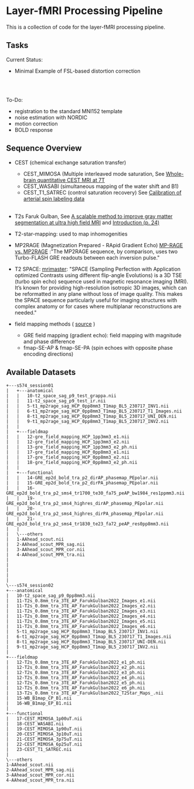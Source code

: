 # Layer-fMRI Processing Pipeline #


This is a collection of code for the layer-fMRI processing pipeline.

## Tasks ##
Current Status:

- Minimal Example of FSL-based distortion correction
<br>
<br>

To-Do:

- registration to the standard MNI152 template
- noise estimation with NORDIC
- motion correction
- BOLD response


## Sequence Overview ##

- CEST (chemical exchange saturation transfer)
	- CEST\_MIMOSA (Multiple interleaved mode saturation, See [Whole-brain quantitative CEST MRI at 7T ](https://pubmed.ncbi.nlm.nih.gov/33634505/)	
	- CEST\_WASABI (simultaneous mapping of the water shift and B1)
	- CEST\_T1_SATREC (control saturation recovery) See [Calibration of arterial spin labeling data](https://onlinelibrary.wiley.com/doi/pdfdirect/10.1002/mrm.28000)
<br><br>
- T2s Faruk Gulban, See [A scalable method to improve gray matter segmentation at ultra high field MRI](https://journals.plos.org/plosone/article?id=10.1371/journal.pone.0198335) and [Introduction (p. 24)](http://www.81bones.net/mri/mri_introSlides.pdf)



- T2-star-mapping: used to map inhomogenities


- MP2RAGE (Magnetization Prepared - RApid Gradient Echo)
	[MP-RAGE vs. MP2RAGE](https://mriquestions.com/mp-rage-v-mr2rage.html) :"The MP2RAGE sequence, by comparison, uses two Turbo-FLASH GRE readouts between each inversion pulse."
	

- T2 SPACE: [mrimaster](https://mrimaster.com/characterise-image-3d-tse/#:~:text=This%20makes%20the%20SPACE%20sequence,echo%20sequence%20used%20in%20MRI.): "SPACE (Sampling Perfection with Application optimized Contrasts using different flip-angle Evolutions) is a 3D TSE (turbo spin echo) sequence used in magnetic resonance imaging (MRI). It’s known for providing high-resolution isotropic 3D images, which can be reformatted in any plane without loss of image quality. This makes the SPACE sequence particularly useful for imaging structures with complex anatomy or for cases where multiplanar reconstructions are needed."


- field mapping methods ( [source](https://andysbrainbook.readthedocs.io/en/latest/OpenScience/OS/BIDS_Overview.html) )
	- GRE field mapping (gradient echo): field mapping with magnitude and phase difference
	- fmap-SE-AP & fmap-SE-PA (spin echoes with opposite phase encoding directions)

<be>

## Available Datasets ##

    +---s574_session01
    |   +---anatomical
    |   |   10-t2_space_sag_p9_test_grappa.nii
    |   |   11-t2_space_sag_p9_test_ir.nii
    |   |   5-t1_mp2rage_sag_HCP_0pp8mm3_T1map_BL5_230717_INV1.nii
    |   |   6-t1_mp2rage_sag_HCP_0pp8mm3_T1map_BL5_230717_T1_Images.nii
    |   |   8-t1_mp2rage_sag_HCP_0pp8mm3_T1map_BL5_230717_UNI_DEN.nii
    |   |   9-t1_mp2rage_sag_HCP_0pp8mm3_T1map_BL5_230717_INV2.nii
    |   |
    |   +---fieldmap
    |   |   12-gre_field_mapping_HCP_1pp3mm3_e1.nii
    |   |   12-gre_field_mapping_HCP_1pp3mm3_e2.nii
    |   |   13-gre_field_mapping_HCP_1pp3mm3_e2_ph.nii
    |   |   17-gre_field_mapping_HCP_0pp8mm3_e1.nii
    |   |   17-gre_field_mapping_HCP_0pp8mm3_e2.nii
    |   |   18-gre_field_mapping_HCP_0pp8mm3_e2_ph.nii
    |   |
    |   +---functional
    |   |   14-GRE_ep2d_bold_tra_p2_dirAP_phasemap_PEpolar.nii
    |   |   15-GRE_ep2d_bold_tra_p2_dirPA_phasemap_PEpolar.nii
    |   |   16-GRE_ep2d_bold_tra_p2_sms4_tr1700_te30_fa75_peAP_bw1984_res1ppmm3.nii
    |   |   19-GRE_ep2d_bold_tra_p2_sms4_highres_dirAP_phasemap_PEpolar.nii
    |   |   20-GRE_ep2d_bold_tra_p2_sms4_highres_dirPA_phasemap_PEpolar.nii
    |   |   21-GRE_ep2d_bold_tra_p2_sms4_tr1830_te23_fa72_peAP_res0pp8mm3.nii
    |   |
    |   \---others
    |   1-AAhead_scout.nii
    |   2-AAhead_scout_MPR_sag.nii
    |   3-AAhead_scout_MPR_cor.nii
    |   4-AAhead_scout_MPR_tra.nii
    |
    |
    |
    |
    |  
    \---s574_session02
    +---anatomical
    |   10-t2_space_sag_p9_0pp8mm3.nii
    |   11-T2s_0.8mm_tra_3TE_AP_FarukGulban2022_Images_e1.nii
    |   11-T2s_0.8mm_tra_3TE_AP_FarukGulban2022_Images_e2.nii
    |   11-T2s_0.8mm_tra_3TE_AP_FarukGulban2022_Images_e3.nii
    |   11-T2s_0.8mm_tra_3TE_AP_FarukGulban2022_Images_e4.nii
    |   11-T2s_0.8mm_tra_3TE_AP_FarukGulban2022_Images_e5.nii
    |   11-T2s_0.8mm_tra_3TE_AP_FarukGulban2022_Images_e6.nii
    |   5-t1_mp2rage_sag_HCP_0pp8mm3_T1map_BL5_230717_INV1.nii
    |   6-t1_mp2rage_sag_HCP_0pp8mm3_T1map_BL5_230717_T1_Images.nii
    |   8-t1_mp2rage_sag_HCP_0pp8mm3_T1map_BL5_230717_UNI-DEN.nii
    |   9-t1_mp2rage_sag_HCP_0pp8mm3_T1map_BL5_230717_INV2.nii
    |
    +---fieldmap
    |   12-T2s_0.8mm_tra_3TE_AP_FarukGulban2022_e1_ph.nii
    |   12-T2s_0.8mm_tra_3TE_AP_FarukGulban2022_e2_ph.nii
    |   12-T2s_0.8mm_tra_3TE_AP_FarukGulban2022_e3_ph.nii
    |   12-T2s_0.8mm_tra_3TE_AP_FarukGulban2022_e4_ph.nii
    |   12-T2s_0.8mm_tra_3TE_AP_FarukGulban2022_e5_ph.nii
    |   12-T2s_0.8mm_tra_3TE_AP_FarukGulban2022_e6_ph.nii
    |   13-T2s_0.8mm_tra_3TE_AP_FarukGulban2022_T2Star_Maps_.nii
    |   15-WB_B1map_CP_B1.nii
    |   16-WB_B1map_EP_B1.nii
    |
    +---functional
    |   17-CEST_MIMOSA_1p00uT.nii
    |   18-CEST_WASABI.nii
    |   19-CEST_MIMOSA_1p90uT.nii
    |   20-CEST_MIMOSA_3p10uT.nii
    |   21-CEST_MIMOSA_3p75uT.nii
    |   22-CEST_MIMOSA_6p25uT.nii
    |   23-CEST_T1_SATREC.nii
    |
    \---others
    1-AAhead_scout.nii
    2-AAhead_scout_MPR_sag.nii
    3-AAhead_scout_MPR_cor.nii
    4-AAhead_scout_MPR_tra.nii
